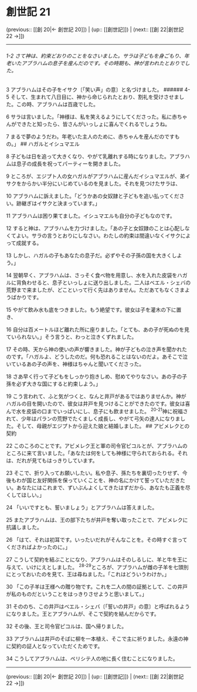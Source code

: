 # 創世記 21

(previous:: [[創 20|← 創世記 20]]) | (up:: [[創世記]]) | (next:: [[創 22|創世記 22 →]])

***
###### 1-2 さて神は、約束どおりのことをなさいました。サラは子どもを身ごもり、年老いたアブラハムの息子を産んだのです。その時期も、神が言われたとおりでした。 



3 
アブラハムはその子をイサク〔「笑い声」の意〕と名づけました。 ###### 4-5 そして、生まれて八日目に、神から命じられたとおり、割礼を受けさせました。この時、アブラハムは百歳でした。 



6 
サラは言いました。「神様は、私を笑えるようにしてくださった。私に赤ちゃんができたと知ったら、皆さんがいっしょに喜んでくれるでしょうね。 



7 
まるで夢のようだわ。年老いた主人のために、赤ちゃんを産んだのですもの。」 ## ハガルとイシュマエル 



8 
子どもは日を追って大きくなり、やがて乳離れする時になりました。アブラハムは息子の成長を祝ってパーティーを開きました。 



9 
ところが、エジプト人の女ハガルがアブラハムに産んだイシュマエルが、弟イサクをからかい半分にいじめているのを見ました。それを見つけたサラは、 



10 
アブラハムに訴えました。「どうかあの女奴隷と子どもを追い払ってください。跡継ぎはイサクと決まっています。」 



11 
アブラハムは困り果てました。イシュマエルも自分の子どもなのです。 



12 
すると神は、アブラハムを力づけました。「あの子と女奴隷のことは心配しなくてよい。サラの言うとおりにしなさい。わたしの約束は間違いなくイサクによって成就する。 



13 
しかし、ハガルの子もあなたの息子だ。必ずやその子孫の国を大きくしよう。」 



14 
翌朝早く、アブラハムは、さっそく食べ物を用意し、水を入れた皮袋をハガルに背負わせると、息子といっしょに送り出しました。二人はベエル・シェバの荒野まで来ましたが、どこといって行く先はありません。ただあてもなくさまようばかりです。 



15 
やがて飲み水も底をつきました。もう絶望です。彼女は子を灌木の下に置き、 



16 
自分は百メートルほど離れた所に座りました。「とても、あの子が死ぬのを見ていられない。」そう言うと、わっと泣きくずれました。 



17 
その時、天から神の使いの声が響きました。神が子どもの泣き声を聞かれたのです。「ハガルよ、どうしたのだ。何も恐れることはないのだよ。あそこで泣いているあの子の声を、神様はちゃんと聞いてくださった。 



18 
さあ早く行って子どもをしっかり抱きしめ、慰めてやりなさい。あの子の子孫を必ず大きな国にすると約束しよう。」 



19 
こう言われて、ふと気がつくと、なんと井戸があるではありませんか。神がハガルの目を開いたので、彼女は井戸を見つけることができたのです。彼女は喜んで水を皮袋の口までいっぱいにし、息子にも飲ませました。 <sup class="versenum">20-21</sup>神に祝福されて、少年はパランの荒野でたくましく成長し、やがて弓矢の達人になりました。そして、母親がエジプトから迎えた娘と結婚しました。 ## アビメレクとの契約 



22 
このころのことです。アビメレク王と軍の司令官ピコルとが、アブラハムのところに来て言いました。「あなたは何をしても神様に守られておられる。それは、だれが見てもはっきりしています。 



23 
そこで、折り入ってお願いしたい。私や息子、孫たちを裏切ったりせず、今後もわが国と友好関係を保っていくことを、神の名にかけて誓っていただきたい。あなたにはこれまで、ずいぶんよくしてきたはずだから、あなたも正義を尽くしてほしい。」 



24 
「いいですとも、誓いましょう」とアブラハムは答えました。 



25 
またアブラハムは、王の部下たちが井戸を奪い取ったことで、アビメレクに抗議しました。 



26 
「はて、それは初耳です。いったいだれがそんなことを。その時すぐ言ってくださればよかったのに。」 



27 
こうして契約を結ぶことになり、アブラハムはそのしるしに、羊と牛を王に与えて、いけにえとしました。 <sup class="versenum">28-29</sup>ところが、アブラハムが雌の子羊を七頭別にとっておいたのを見て、王は尋ねました。「これはどういうわけか。」 



30 
「この子羊は王様への贈り物です。これを二人の間の証拠として、この井戸が私のものだということをはっきりさせようと思いまして。」 



31 
そののち、この井戸はベエル・シェバ〔「誓いの井戸」の意〕と呼ばれるようになりました。王とアブラハムが、そこで契約を結んだからです。 



32 
その後、王と司令官ピコルは、国へ帰りました。 



33 
アブラハムは井戸のそばに柳を一本植え、そこで主に祈りました。永遠の神に契約の証人となっていただくためです。 



34 
こうしてアブラハムは、ペリシテ人の地に長く住むことになりました。

***

(previous:: [[創 20|← 創世記 20]]) | (up:: [[創世記]]) | (next:: [[創 22|創世記 22 →]])
